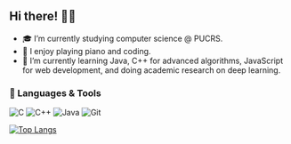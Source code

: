 ## Hi there! 👋✨
- 🎓 I’m currently studying computer science @ PUCRS.
- 🎵 I enjoy playing piano and coding.
- 🌱 I’m currently learning Java, C++ for advanced algorithms, JavaScript for web development, and doing academic research on deep learning.

### 🚀 Languages & Tools
![C](https://img.shields.io/badge/c-%2300599C.svg?style=for-the-badge&logo=c&logoColor=white)
![C++](https://img.shields.io/badge/c++-%2300599C.svg?style=for-the-badge&logo=c%2B%2B&logoColor=white)
![Java](https://img.shields.io/badge/java-%23ED8B00.svg?style=for-the-badge&logo=openjdk&logoColor=white)
![Git](https://img.shields.io/badge/git-%23F05033.svg?style=for-the-badge&logo=git&logoColor=white)

[![Top Langs](https://github-readme-stats.vercel.app/api/top-langs/?username=nicolaszk&layout=donut-vertical&theme=dracula)](https://github.com/nicolaszk/github-readme-stats)


